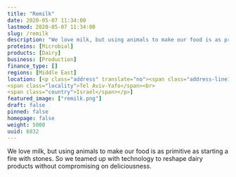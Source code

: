 ```yaml
---
title: "Remilk"
date: 2020-05-07 11:34:00
lastmod: 2020-05-07 11:34:00
slug: /remilk
description: "We love milk, but using animals to make our food is as primitive as starting a fire with stones. So we teamed up with technology to reshape dairy products without compromising on deliciousness."
proteins: [Microbial]
products: [Dairy]
business: [Production]
finance_type: []
regions: [Middle East]
location: [<p class="address" translate="no"><span class="address-line1">Beit Eshel Street</span><br>
<span class="locality">Tel Aviv-Yafo</span><br>
<span class="country">Israel</span></p>]
featured_image: ["remilk.png"]
draft: false
pinned: false
homepage: false
weight: 5000
uuid: 6832
---
```

<p>We love milk, but using animals to make our food is as primitive as starting a fire with stones. So we teamed up with technology to reshape dairy products without compromising on deliciousness.</p>
